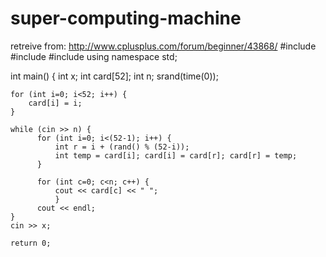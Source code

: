 # super-computing-machine
retreive from: http://www.cplusplus.com/forum/beginner/43868/
#include <iostream>
#include <cstdlib>
#include <ctime>
using namespace std;

int main() {
    int x;
    int card[52];
    int n;
    srand(time(0));
    
    for (int i=0; i<52; i++) {
        card[i] = i;
    }
    
    while (cin >> n) {
          for (int i=0; i<(52-1); i++) {
              int r = i + (rand() % (52-i));
              int temp = card[i]; card[i] = card[r]; card[r] = temp;
          }
          
          for (int c=0; c<n; c++) {
              cout << card[c] << " ";
              }
          cout << endl;
    }
    cin >> x;
    
    return 0;
    

